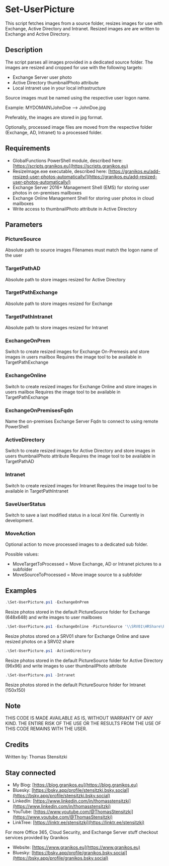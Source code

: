 # Set-UserPicture

This script fetches images from a source folder, resizes images for use with Exchange, Active Directory and Intranet. Resized images are are written to Exchange and Active Directory.

## Description

The script parses all images provided in a dedicated source folder. The images are resized and cropped for use with the following targets:

* Exchange Server user photo
* Active Directory thumbnailPhoto attribute
* Local intranet use in your local infrastructure

Source images must be named using the respective user logon name.

Example: MYDOMAIN\JohnDoe --> JohnDoe.jpg

Preferably, the images are stored in jpg format.

Optionally, processed image files are moved from the respective folder (Exchange, AD, Intranet) to a processed folder.

## Requirements

* GlobalFunctions PowerShell module, described here: [https://scripts.granikos.eu](https://scripts.granikos.eu)
* ResizeImage.exe executable, described here: [https://granikos.eu/add-resized-user-photos-automatically/](https://granikos.eu/add-resized-user-photos-automatically/)
* Exchange Server 2016+ Management Shell (EMS) for storing user photos in on-premises mailboxes
* Exchange Online Management Shell for storing user photos in cloud mailboxes
* Write access to thumbnailPhoto attribute in Active Directory

## Parameters

### PictureSource

Absolute path to source images
Filenames must match the logon name of the user

### TargetPathAD

Absolute path to store images resized for Active Directory

### TargetPathExchange

Absolute path to store images resized for Exchange

### TargetPathIntranet

Absolute path to store images resized for Intranet

### ExchangeOnPrem

Switch to create resized images for Exchange On-Premesis and store images in users mailbox
Requires the image tool to be available in TargetPathExchange

### ExchangeOnline

Switch to create resized images for Exchange Online and store images in users mailbox
Requires the image tool to be available in TargetPathExchange

### ExchangeOnPremisesFqdn

Name the on-premises Exchange Server Fqdn to connect to using remote PowerShell

### ActiveDirectory

Switch to create resized images for Active Directory and store images in users thumbnailPhoto attribute
Requires the image tool to be available in TargetPathAD

### Intranet

Switch to create resized images for Intranet
Requires the image tool to be available in TargetPathIntranet

### SaveUserStatus

Switch to save a last modified status in a local Xml file. Currently in development.

### MoveAction

Optional action to move processed images to a dedicated sub folder.

Possible values:

* MoveTargetToProcessed = Move Exchange, AD or Intranet pictures to a subfolder
* MoveSourceToProcessed = Move image source to a subfolder

## Examples

``` PowerShell
.\Set-UserPicture.ps1 -ExchangeOnPrem
```

Resize photos stored in the default PictureSource folder for Exchange (648x648) and write images to user mailboxes

``` PowerShell
.\Set-UserPicture.ps1 -ExchangeOnline -PictureSource '\\SRV01\HRShare\Photos' -TargetPathExchange '\\SRV02\ExScripts\Photos'
```

Resize photos stored on a SRV01 share for Exchange Online and save resized photos on a SRV02 share

``` PowerShell
.\Set-UserPicture.ps1 -ActiveDirectory
```

Resize photos stored in the default PictureSource folder for Active Directory (96x96) and write images to user thumbnailPhoto attribute

``` PowerShell
.\Set-UserPicture.ps1 -Intranet
```

Resize photos stored in the default PictureSource folder for Intranet (150x150)

## Note

THIS CODE IS MADE AVAILABLE AS IS, WITHOUT WARRANTY OF ANY KIND. THE ENTIRE
RISK OF THE USE OR THE RESULTS FROM THE USE OF THIS CODE REMAINS WITH THE USER.

## Credits

Written by: Thomas Stensitzki

## Stay connected

- My Blog: [https://blog.granikos.eu](https://blog.granikos.eu)
- Bluesky: [https://bsky.app/profile/stensitzki.bsky.social](https://bsky.app/profile/stensitzki.bsky.social)
- LinkedIn: [https://www.linkedin.com/in/thomasstensitzki](https://www.linkedin.com/in/thomasstensitzki)
- YouTube: [https://www.youtube.com/@ThomasStensitzki](https://www.youtube.com/@ThomasStensitzki)
- LinkTree: [https://linktr.ee/stensitzki](https://linktr.ee/stensitzki)

For more Office 365, Cloud Security, and Exchange Server stuff checkout services provided by Granikos

- Website: [https://www.granikos.eu](https://www.granikos.eu)
- Bluesky: [https://bsky.app/profile/granikos.bsky.social](https://bsky.app/profile/granikos.bsky.social)